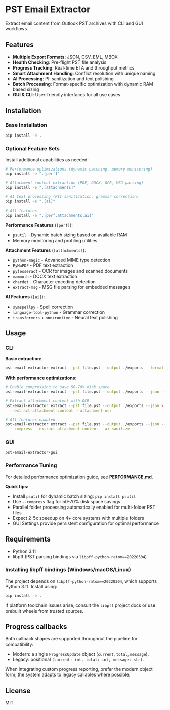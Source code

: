 # PST Email Extractor

Extract email content from Outlook PST archives with CLI and GUI workflows.

## Features

- **Multiple Export Formats**: JSON, CSV, EML, MBOX
- **Health Checking**: Pre-flight PST file analysis
- **Progress Tracking**: Real-time ETA and throughput metrics
- **Smart Attachment Handling**: Conflict resolution with unique naming
- **AI Processing**: PII sanitization and text polishing
- **Batch Processing**: Format-specific optimization with dynamic RAM-based sizing
- **GUI & CLI**: User-friendly interfaces for all use cases

## Installation

### Base Installation
```bash
pip install -e .
```

### Optional Feature Sets

Install additional capabilities as needed:

```bash
# Performance optimizations (dynamic batching, memory monitoring)
pip install -e ".[perf]"

# Attachment content extraction (PDF, DOCX, OCR, MSG parsing)
pip install -e ".[attachments]"

# AI text processing (PII sanitization, grammar correction)
pip install -e ".[ai]"

# All features
pip install -e ".[perf,attachments,ai]"
```

**Performance Features** (`[perf]`):
- `psutil` - Dynamic batch sizing based on available RAM
- Memory monitoring and profiling utilities

**Attachment Features** (`[attachments]`):
- `python-magic` - Advanced MIME type detection
- `PyMuPDF` - PDF text extraction
- `pytesseract` - OCR for images and scanned documents
- `mammoth` - DOCX text extraction
- `chardet` - Character encoding detection
- `extract-msg` - MSG file parsing for embedded messages

**AI Features** (`[ai]`):
- `symspellpy` - Spell correction
- `language-tool-python` - Grammar correction
- `transformers` + `onnxruntime` - Neural text polishing

## Usage

### CLI

**Basic extraction:**
```bash
pst-email-extractor extract --pst file.pst --output ./exports --format json --format csv
```

**With performance optimizations:**
```bash
# Enable compression to save 50-70% disk space
pst-email-extractor extract --pst file.pst --output ./exports --json --compress

# Extract attachment content with OCR
pst-email-extractor extract --pst file.pst --output ./exports --json \
  --extract-attachment-content --attachment-ocr

# All features enabled
pst-email-extractor extract --pst file.pst --output ./exports --json --csv \
  --compress --extract-attachment-content --ai-sanitize
```

### GUI
```bash
pst-email-extractor-gui
```

### Performance Tuning

For detailed performance optimization guide, see **[PERFORMANCE.md](PERFORMANCE.md)**.

**Quick tips:**
- Install `psutil` for dynamic batch sizing: `pip install psutil`
- Use `--compress` flag for 50-70% disk space savings
- Parallel folder processing automatically enabled for multi-folder PST files
- Expect 2-5x speedup on 4+ core systems with multiple folders
- GUI Settings provide persistent configuration for optimal performance

## Requirements

- Python 3.11
- libpff (PST parsing bindings via `libpff-python-ratom==20220304`)

### Installing libpff bindings (Windows/macOS/Linux)

The project depends on `libpff-python-ratom==20220304`, which supports Python 3.11. Install using:

```bash
pip install -e .
```

If platform toolchain issues arise, consult the `libpff` project docs or use prebuilt wheels from trusted sources.

## Progress callbacks

Both callback shapes are supported throughout the pipeline for compatibility:
- Modern: a single `ProgressUpdate` object (`current`, `total`, `message`).
- Legacy: positional `(current: int, total: int, message: str)`.

When integrating custom progress reporting, prefer the modern object form; the system adapts to legacy callables where possible.

## License

MIT
